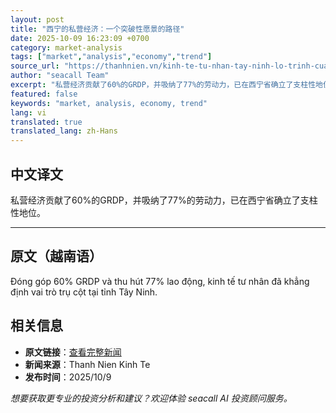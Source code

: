 ```yaml
---
layout: post
title: "西宁的私营经济：一个突破性愿景的路径"
date: 2025-10-09 16:23:09 +0700
category: market-analysis
tags: ["market","analysis","economy","trend"]
source_url: "https://thanhnien.vn/kinh-te-tu-nhan-tay-ninh-lo-trinh-cua-mot-khat-vong-but-pha-185251009125737796.htm"
author: "seacall Team"
excerpt: "私营经济贡献了60%的GRDP，并吸纳了77%的劳动力，已在西宁省确立了支柱性地位。..."
featured: false
keywords: "market, analysis, economy, trend"
lang: vi
translated: true
translated_lang: zh-Hans
---
```


## 中文译文

私营经济贡献了60%的GRDP，并吸纳了77%的劳动力，已在西宁省确立了支柱性地位。

---

## 原文（越南语）

Đ&oacute;ng g&oacute;p 60% GRDP v&agrave; thu h&uacute;t 77% lao động, kinh tế tư nh&acirc;n đ&atilde; khẳng định vai tr&ograve; trụ cột tại tỉnh T&acirc;y Ninh.

## 相关信息

- **原文链接**：[查看完整新闻](https://thanhnien.vn/kinh-te-tu-nhan-tay-ninh-lo-trinh-cua-mot-khat-vong-but-pha-185251009125737796.htm)
- **新闻来源**：Thanh Nien Kinh Te
- **发布时间**：2025/10/9

*想要获取更专业的投资分析和建议？欢迎体验 seacall AI 投资顾问服务。*